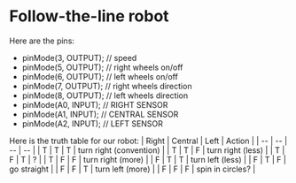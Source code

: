 # Follow-the-line robot

Here are the pins:
 - pinMode(3, OUTPUT); // speed
-  pinMode(5, OUTPUT); // right wheels on/off
 - pinMode(6, OUTPUT); // left wheels on/off
 - pinMode(7, OUTPUT); // right wheels direction 
 - pinMode(8, OUTPUT); // left wheels direction 
 - pinMode(A0, INPUT); // RIGHT SENSOR
 - pinMode(A1, INPUT); // CENTRAL SENSOR
 - pinMode(A2, INPUT); // LEFT SENSOR


Here is the truth table for our robot:
| Right | Central | Left | Action |
| -- | -- | -- | -- |
| T | T | T | turn right (convention) |
| T | T | F | turn right (less) |
| T | F | T | ? |
| T | F | F | turn right (more) |
| F | T | T | turn left (less) |
| F | T | F | go straight |
| F | F | T | turn left (more) |
| F | F | F | spin in circles? |
